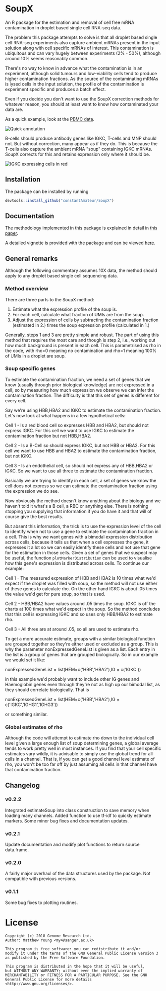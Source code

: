 # SoupX

An R package for the estimation and removal of cell free mRNA contamination in droplet based single cell RNA-seq data.

The problem this package attempts to solve is that all droplet based single cell RNA-seq experiments also capture ambient mRNAs present in the input solution along with cell specific mRNAs of interest.  This contamination is ubiquitous and can vary hugely between experiments (2% - 50%), although around 10% seems reasonably common.

There's no way to know in advance what the contamination is in an experiment, although solid tumours and low-viability cells tend to produce higher contamination fractions.  As the source of the contaminating mRNAs is lysed cells in the input solution, the profile of the contamination is experiment specific and produces a batch effect. 

Even if you decide you don't want to use the SoupX correction methods for whatever reason, you should at least want to know how contaminated your data are.

As a quick example, look at the [PBMC data](https://support.10xgenomics.com/single-cell-gene-expression/datasets/2.1.0/pbmc4k).

![Quick annotation](PBMC_annotation.png)

B-cells should produce antibody genes like IGKC, T-cells and MNP should not.  But without correction, many appear as if they do.  This is because the T-cells also capture the ambient mRNA "soup" containing IGKC mRNAs.  SoupX corrects for this and retains expression only where it should be.

![IGKC expressing cells in red](IGKC_comparison.png)

## Installation

The package can be installed by running

```R
devtools::install_github("constantAmateur/SoupX")
```

## Documentation

The methodology implemented in this package is explained in detail in [this paper](https://github.com/constantAmateur/SoupX).  

A detailed vignette is provided with the package and can be viewed [here](https://github.com/constantAmateur/SoupX/tree/master/vignettes/pbmcTutorial.pdf).

## General remarks

Although the following commentary assumes 10X data, the method should apply to any droplet based single cell sequencing data.

### Method overview

There are three parts to the SoupX method:

1. Estimate what the expression profile of the soup is.  
2. For each cell, calculate what fraction of UMIs are from the soup.
3. Adjust the expression of cells by subtracting the contamination fraction (estimated in 2.) times the soup expression profile (calculated in 1.)

Generally, steps 1 and 3 are pretty simple and robust.  The part of using this method that requires the most care and though is step 2, i.e., working out how much background is present in each cell.  This is parametrised as rho in the code, with rho=0 meaning no contamination and rho=1 meaning 100% of UMIs in a droplet are soup.


### Soup specific genes

To estimate the contamination fraction, we need a set of genes that we know (usually through prior biological knowledge) are not expressed in a cell, so by measuring how much expression we observe we can infer the contamination fraction.  The difficulty is that this set of genes is different for every cell.

Say we're using HBB,HBA2 and IGKC to estimate the contamination fraction.  Let's now look at what happens in a few hypothetical cells:

Cell 1 - Is a red blood cell so expresses HBB and HBA2, but should not express IGKC.  For this cell we want to use IGKC to estimate the contamination fraction but not HBB,HBA2.

Cell 2 - Is a B-Cell so should express IGKC, but not HBB or HBA2.  For this cell we want to use HBB and HBA2 to estimate the contamination fraction, but not IGKC.

Cell 3 - Is an endothelial cell, so should not express any of HBB,HBA2 or IGKC.  So we want to use all three to estimate the contamination fraction.

Basically we are trying to identify in each cell, a set of genes we know the cell does not express so we can estimate the contamination fraction using the expression we do see.

Now obviously the method doesn't know anything about the biology and we haven't told it what's a B cell, a RBC or anything else.  There is nothing stopping you supplying that information if you do have it and that will of course give the best results.

But absent this information, the trick is to use the expression level of the cell to identify when not to use a gene to estimate the contamination fraction in a cell.  This is why we want genes with a bimodal expression distribution across cells, because it tells us that when a cell expresses the gene, it expresses it a lot so we can easily identify these cells and not use that gene for the estimation in those cells.  Given a set of genes that we suspect may be useful, the function `plotMarkerDistribution` can be used to visualise how this gene's expression is distributed across cells.  To continue our example:

Cell 1 - The measured expression of HBB and HBA2 is 10 times what we'd expect if the droplet was filled with soup, so the method will not use either of these genes to calculate rho.  On the other hand IGKC is about .05 times the value we'd get for pure soup, so that is used.

Cell 2 - HBB/HBA2 have values around .05 times the soup.  IGKC is off the charts at 100 times what we'd expect in the soup.  So the method concludes that this cell is expressing IGKC and so uses only HBB/HBA2 to estimate rho.

Cell 3 - All three are at around .05, so all are used to estimate rho.

To get a more accurate estimate, groups with a similar biological function are grouped together so they're either used or excluded as a group.  This is why the parameter nonExpressedGeneList is given as a list.  Each entry in the list is a group of genes that are grouped biologically.  So in our example we would set it like:

nonExpressedGeneList = list(HEM=c('HBB','HBA2'),IG = c('IGKC'))

in this example we'd probably want to include other IG genes and Haemoglobin genes even through they're not as high up our bimodal list, as they should correlate biologically. That is

nonExpressedGeneList = list(HEM=c('HBB','HBA2'),IG = c('IGKC','IGHG1','IGHG3'))

or something similar.

### Global estimates of rho

Although the code will attempt to estimate rho down to the individual cell level given a large enough list of soup determining genes, a global average tends to work pretty well in most instances.  If you find that your cell specific estimates vary wildly, it is advisable to simply use the global trend for all cells in a channel.  That is, if you can get a good channel level estimate of rho, you won't be too far off by just assuming all cells in that channel have that contamination fraction.

## Changelog

### v0.2.2

Integrated estimateSoup into class construction to save memory when loading many channels.
Added function to use tf-idf to quickly estimate markers.
Some minor bug fixes and documentation updates.

### v0.2.1

Update documentation and modify plot functions to return source data.frame.

### v0.2.0

A fairly major overhaul of the data structures used by the package.  Not compatible with previous versions.

### v0.1.1

Some bug fixes to plotting routines.

# License

```
Copyright (c) 2018 Genome Research Ltd. 
Author: Matthew Young <my4@sanger.ac.uk> 
 
This program is free software: you can redistribute it and/or 
modify it under the terms of the GNU General Public License version 3 
as published by the Free Software Foundation. 

This program is distributed in the hope that it will be useful, 
but WITHOUT ANY WARRANTY; without even the implied warranty of 
MERCHANTABILITY or FITNESS FOR A PARTICULAR PURPOSE. See the GNU 
General Public License for more details <http://www.gnu.org/licenses/>. 
```

